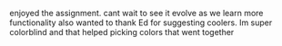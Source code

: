enjoyed the assignment. cant wait to see it evolve as we learn more functionality
also wanted to thank Ed for suggesting coolers. Im super colorblind and that helped picking colors that went together